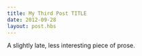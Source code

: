 ```yaml
---
title: My Third Post TITLE
date: 2012-09-28
layout: post.hbs
---
```


A slightly late, less interesting piece of prose.
